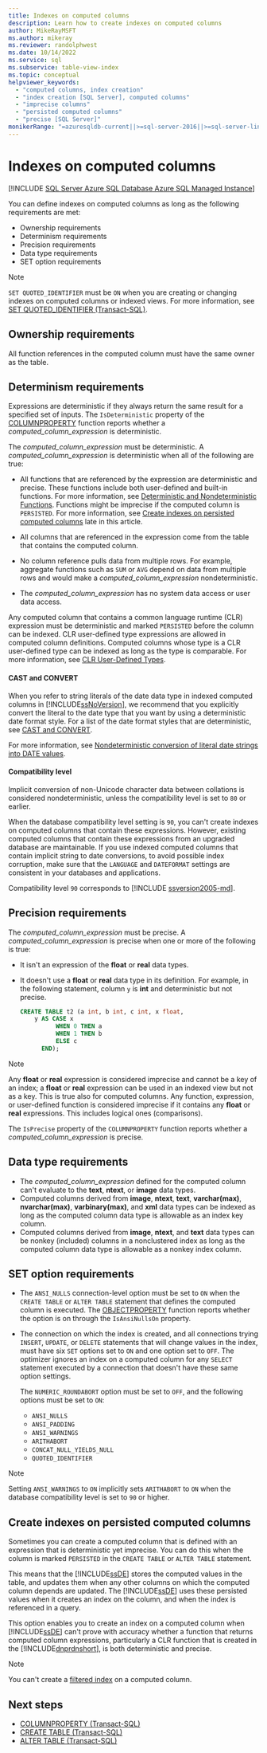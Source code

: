 ```yaml
---
title: Indexes on computed columns
description: Learn how to create indexes on computed columns
author: MikeRayMSFT
ms.author: mikeray
ms.reviewer: randolphwest
ms.date: 10/14/2022
ms.service: sql
ms.subservice: table-view-index
ms.topic: conceptual
helpviewer_keywords:
  - "computed columns, index creation"
  - "index creation [SQL Server], computed columns"
  - "imprecise columns"
  - "persisted computed columns"
  - "precise [SQL Server]"
monikerRange: "=azuresqldb-current||>=sql-server-2016||>=sql-server-linux-2017||=azuresqldb-mi-current"
---
```

# Indexes on computed columns

[!INCLUDE [SQL Server Azure SQL Database Azure SQL Managed Instance](../../includes/applies-to-version/sql-asdb-asdbmi.md)]

You can define indexes on computed columns as long as the following requirements are met:

- Ownership requirements
- Determinism requirements
- Precision requirements
- Data type requirements
- SET option requirements

> [!NOTE]  
> `SET QUOTED_IDENTIFIER` must be `ON` when you are creating or changing indexes on computed columns or indexed views. For more information, see [SET QUOTED_IDENTIFIER (Transact-SQL)](../../t-sql/statements/set-quoted-identifier-transact-sql.md).

## Ownership requirements

All function references in the computed column must have the same owner as the table.

## Determinism requirements

Expressions are deterministic if they always return the same result for a specified set of inputs. The `IsDeterministic` property of the [COLUMNPROPERTY](../../t-sql/functions/columnproperty-transact-sql.md) function reports whether a *computed_column_expression* is deterministic.

The *computed_column_expression* must be deterministic. A *computed_column_expression* is deterministic when all of the following are true:

- All functions that are referenced by the expression are deterministic and precise. These functions include both user-defined and built-in functions. For more information, see [Deterministic and Nondeterministic Functions](../../relational-databases/user-defined-functions/deterministic-and-nondeterministic-functions.md). Functions might be imprecise if the computed column is `PERSISTED`. For more information, see [Create indexes on persisted computed columns](#create-indexes-on-persisted-computed-columns) late in this article.

- All columns that are referenced in the expression come from the table that contains the computed column.

- No column reference pulls data from multiple rows. For example, aggregate functions such as `SUM` or `AVG` depend on data from multiple rows and would make a *computed_column_expression* nondeterministic.

- The *computed_column_expression* has no system data access or user data access.

Any computed column that contains a common language runtime (CLR) expression must be deterministic and marked `PERSISTED` before the column can be indexed. CLR user-defined type expressions are allowed in computed column definitions. Computed columns whose type is a CLR user-defined type can be indexed as long as the type is comparable. For more information, see [CLR User-Defined Types](../../relational-databases/clr-integration-database-objects-user-defined-types/clr-user-defined-types.md).

#### CAST and CONVERT

When you refer to string literals of the date data type in indexed computed columns in [!INCLUDE[ssNoVersion](../../includes/ssnoversion-md.md)], we recommend that you explicitly convert the literal to the date type that you want by using a deterministic date format style. For a list of the date format styles that are deterministic, see [CAST and CONVERT](../../t-sql/functions/cast-and-convert-transact-sql.md).

For more information, see [Nondeterministic conversion of literal date strings into DATE values](../../t-sql/data-types/nondeterministic-convert-date-literals.md).

#### Compatibility level

Implicit conversion of non-Unicode character data between collations is considered nondeterministic, unless the compatibility level is set to `80` or earlier.

When the database compatibility level setting is `90`, you can't create indexes on computed columns that contain these expressions. However, existing computed columns that contain these expressions from an upgraded database are maintainable. If you use indexed computed columns that contain implicit string to date conversions, to avoid possible index corruption, make sure that the `LANGUAGE` and `DATEFORMAT` settings are consistent in your databases and applications.

Compatibility level `90` corresponds to [!INCLUDE [ssversion2005-md](../../includes/ssversion2005-md.md)].

## Precision requirements

 The *computed_column_expression* must be precise. A *computed_column_expression* is precise when one or more of the following is true:

- It isn't an expression of the **float** or **real** data types.
- It doesn't use a **float** or **real** data type in its definition. For example, in the following statement, column `y` is **int** and deterministic but not precise.

  ```sql
  CREATE TABLE t2 (a int, b int, c int, x float,
      y AS CASE x
            WHEN 0 THEN a
            WHEN 1 THEN b
            ELSE c
        END);
  ```

> [!NOTE]  
> Any **float** or **real** expression is considered imprecise and cannot be a key of an index; a **float** or **real** expression can be used in an indexed view but not as a key. This is true also for computed columns. Any function, expression, or user-defined function is considered imprecise if it contains any **float** or **real** expressions. This includes logical ones (comparisons).

The `IsPrecise` property of the `COLUMNPROPERTY` function reports whether a *computed_column_expression* is precise.

## Data type requirements

- The *computed_column_expression* defined for the computed column can't evaluate to the **text**, **ntext**, or **image** data types.
- Computed columns derived from **image**, **ntext**, **text**, **varchar(max)**, **nvarchar(max)**, **varbinary(max)**, and **xml** data types can be indexed as long as the computed column data type is allowable as an index key column.
- Computed columns derived from **image**, **ntext**, and **text** data types can be nonkey (included) columns in a nonclustered index as long as the computed column data type is allowable as a nonkey index column.

## SET option requirements

- The `ANSI_NULLS` connection-level option must be set to `ON` when the `CREATE TABLE` or `ALTER TABLE` statement that defines the computed column is executed. The [OBJECTPROPERTY](../../t-sql/functions/objectproperty-transact-sql.md) function reports whether the option is on through the `IsAnsiNullsOn` property.
- The connection on which the index is created, and all connections trying `INSERT`, `UPDATE`, or `DELETE` statements that will change values in the index, must have six `SET` options set to `ON` and one option set to `OFF`. The optimizer ignores an index on a computed column for any `SELECT` statement executed by a connection that doesn't have these same option settings.

  The `NUMERIC_ROUNDABORT` option must be set to `OFF`, and the following options must be set to `ON`:  
  - `ANSI_NULLS`  
  - `ANSI_PADDING`  
  - `ANSI_WARNINGS`  
  - `ARITHABORT`
  - `CONCAT_NULL_YIELDS_NULL`  
  - `QUOTED_IDENTIFIER`

> [!NOTE]  
> Setting `ANSI_WARNINGS` to `ON` implicitly sets `ARITHABORT` to `ON` when the database compatibility level is set to `90` or higher.

## Create indexes on persisted computed columns

Sometimes you can create a computed column that is defined with an expression that is deterministic yet imprecise. You can do this when the column is marked `PERSISTED` in the `CREATE TABLE` or `ALTER TABLE` statement.

This means that the [!INCLUDE[ssDE](../../includes/ssde-md.md)] stores the computed values in the table, and updates them when any other columns on which the computed column depends are updated. The [!INCLUDE[ssDE](../../includes/ssde-md.md)] uses these persisted values when it creates an index on the column, and when the index is referenced in a query.

This option enables you to create an index on a computed column when [!INCLUDE[ssDE](../../includes/ssde-md.md)] can't prove with accuracy whether a function that returns computed column expressions, particularly a CLR function that is created in the [!INCLUDE[dnprdnshort](../../includes/dnprdnshort-md.md)], is both deterministic and precise.

> [!NOTE]  
> You can't create a [filtered index](create-filtered-indexes.md) on a computed column.

## Next steps

- [COLUMNPROPERTY (Transact-SQL)](../../t-sql/functions/columnproperty-transact-sql.md)  
- [CREATE TABLE (Transact-SQL)](../../t-sql/statements/create-table-transact-sql.md)  
- [ALTER TABLE (Transact-SQL)](../../t-sql/statements/alter-table-transact-sql.md)
